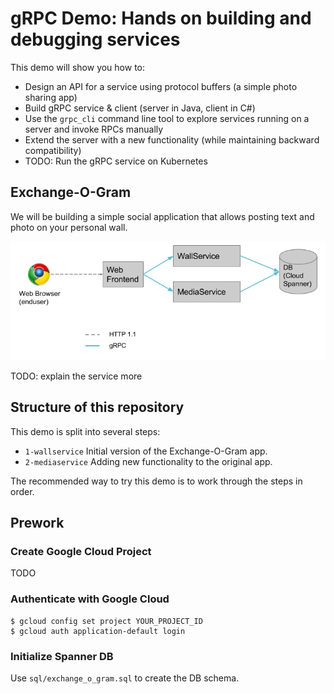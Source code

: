 
gRPC Demo: Hands on building and debugging services
===================================

This demo will show you how to:
- Design an API for a service using protocol buffers (a simple photo sharing app) 
- Build gRPC service & client (server in Java, client in C#)
- Use the `grpc_cli` command line tool to explore services running on a server and invoke RPCs manually
- Extend the server with a new functionality (while maintaining backward compatibility)
- TODO: Run the gRPC service on Kubernetes

## Exchange-O-Gram

We will be building a simple social application that allows posting text and photo on your personal wall.

![Diagram](exchangeogram-diagram.png)

TODO: explain the service more

## Structure of this repository

This demo is split into several steps:
- `1-wallservice` Initial version of the Exchange-O-Gram app.
- `2-mediaservice` Adding new functionality to the original app.

The recommended way to try this demo is to work through the steps in order.

## Prework 

### Create Google Cloud Project

TODO

### Authenticate with Google Cloud

```
$ gcloud config set project YOUR_PROJECT_ID
$ gcloud auth application-default login
```

### Initialize Spanner DB

Use `sql/exchange_o_gram.sql` to create the DB schema.
